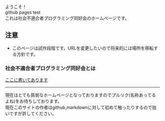 ようこそ！  
github pages test  
これは社会不適合者プログラミング同好会のホームページです。
## **注意**
* このページは試作段階です。URLを変更したいので将来的には場所を移転する方針です。

### 社会不適合者プログラミング同好会とは
[ここに書いてあります](https://tokoro-o.github.io/)

___
現在はとても貧弱なホームページとなっておりますのでプルリク(名称あってるよね)をお待ちしております。  
現在このサイトの作者はgithub,markdownに対して初めて触ったりするので拙いですが許してください。
